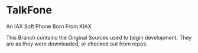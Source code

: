 # TalkFone
An IAX Soft Phone Born From KIAX

This Branch contains the Original Sources used to begin development.
They are as they were downloaded, or checked out from repos.
